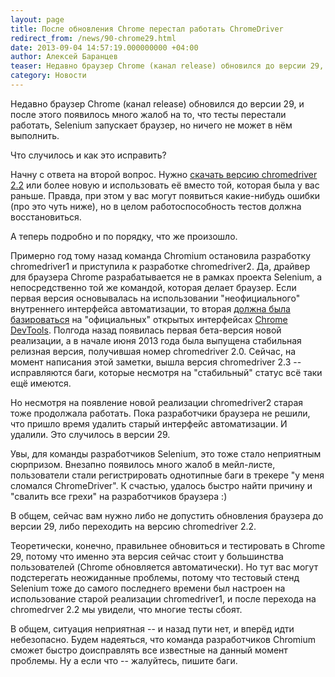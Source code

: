 ```yaml
---
layout: page
title: После обновления Chrome перестал работать ChromeDriver
redirect_from: /news/90-chrome29.html
date: 2013-09-04 14:57:19.000000000 +04:00
author: Алексей Баранцев
teaser: Недавно браузер Chrome (канал release) обновился до версии 29, и после этого появилось много жалоб на то, что тесты перестали работать, Selenium запускает браузер, но ничего не может в нём выполнить. Что случилось и как это исправить?
category: Новости
---
```

Недавно браузер Chrome (канал release) обновился до версии 29, и после этого появилось много жалоб на то, что тесты перестали работать, Selenium запускает браузер, но ничего не может в нём выполнить.

Что случилось и как это исправить?

Начну с ответа на второй вопрос. Нужно [скачать версию chromedriver 2.2](https://code.google.com/p/chromedriver/downloads/list) или более новую и использовать её вместо той, которая была у вас раньше. Правда, при этом у вас могут появиться какие-нибудь ошибки (про это чуть ниже), но в целом работоспособность тестов должна восстановиться.

А теперь подробно и по порядку, что же произошло.

Примерно год тому назад команда Chromium остановила разработку chromedriver1 и приступила к разработке chromedriver2. Да, драйвер для браузера Chrome разрабатывается не в рамках проекта Selenium, а непосредственно той же командой, которая делает браузер. Если первая версия основывалась на использовании "неофициального" внутреннего интерфейса автоматизации, то вторая [должна была базироваться](https://docs.google.com/document/d/1FAuPLN92rSinz55J7R3H1hHmmQBuXiO3SUGIeZW1lI0/edit) на "официальных" открытых интерфейсах [Chrome DevTools](https://developers.google.com/chrome-developer-tools/). Полгода назад появилась первая бета-версия новой реализации, а в начале июня 2013 года была выпущена стабильная релизная версия, получившая номер chromedriver 2.0. Сейчас, на момент написания этой заметки, вышла версия chromedriver 2.3 -- исправляются баги, которые несмотря на "стабильный" статус всё таки ещё имеются.

Но несмотря на появление новой реализации chromedriver2 старая тоже продолжала работать. Пока разработчики браузера не решили, что пришло время удалить старый интерфейс автоматизации. И удалили. Это случилось в версии 29.

Увы, для команды разработчиков Selenium, это тоже стало неприятным сюрпризом. Внезапно появилось много жалоб в мейл-листе, пользователи стали регистрировать однотипные баги в трекере "у меня сломался ChromeDriver". К счастью, удалось быстро найти причину и "свалить все грехи" на разработчиков браузера :)

В общем, сейчас вам нужно либо не допустить обновления браузера до версии 29, либо переходить на версию chromedriver 2.2.

Теоретически, конечно, правильнее обновиться и тестировать в Chrome 29, потому что именно эта версия сейчас стоит у большинства пользователей (Chrome обновляется автоматически). Но тут вас могут подстерегать неожиданные проблемы, потому что тестовый стенд Selenium тоже до самого последнего времени был настроен на использование старой реализации chromedriver1, и после перехода на chromedrver 2.2 мы увидели, что многие тесты сбоят.

В общем, ситуация неприятная -- и назад пути нет, и вперёд идти небезопасно. Будем надеяться, что команда разработчиков Chromium сможет быстро доисправлять все известные на данный момент проблемы. Ну а если что -- жалуйтесь, пишите баги.

